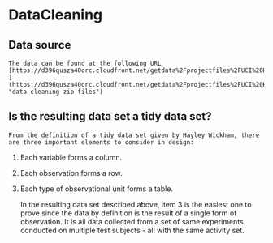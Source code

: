 DataCleaning
============

## Data source 
	The data can be found at the following URL [https://d396qusza40orc.cloudfront.net/getdata%2Fprojectfiles%2FUCI%20HAR%20Dataset.zip ](https://d396qusza40orc.cloudfront.net/getdata%2Fprojectfiles%2FUCI%20HAR%20Dataset.zip  "data cleaning zip files")


## Is the resulting data set a tidy data set? 

	From the definition of a tidy data set given by Hayley Wickham, there are three important elements to consider in design:

1. Each variable forms a column. 
1. 	Each observation forms a row. 
1. 	Each type of observational unit forms a table. 

	In the resulting data set described above, item 3 is the easiest one to prove since the data by definition is the result of a single form of observation. It is all data collected from a set of same experiments conducted on multiple test subjects - all with the same activity set. 

